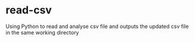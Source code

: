 # read-csv
 Using Python to read and analyse csv file and outputs the updated csv file in the same working directory
